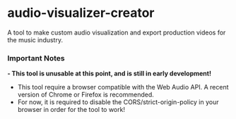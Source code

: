 # audio-visualizer-creator
A tool to make custom audio visualization and export production videos for the music industry.

### Important Notes
**- This tool is unusable at this point, and is still in early development!**
- This tool require a browser compatible with the Web Audio API. A recent version of Chrome or Firefox is recommended.
- For now, it is required to disable the CORS/strict-origin-policy in your browser in order for the tool to work!
